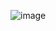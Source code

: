 ![image](https://github.com/pa-shk/nlp-lab-1/assets/108901776/58a14497-432d-49a5-aa6e-792f269745df)

